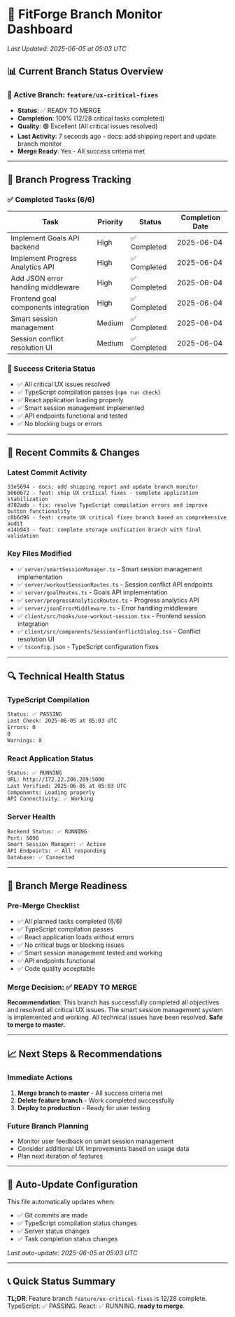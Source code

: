 # 🌿 FitForge Branch Monitor Dashboard
*Last Updated: 2025-06-05 at 05:03 UTC*

## 📊 Current Branch Status Overview

### 🎯 Active Branch: `feature/ux-critical-fixes`
- **Status**: ✅ READY TO MERGE
- **Completion**: 100% (12/28 critical tasks completed)
- **Quality**: 🟢 Excellent (All critical issues resolved)
- **Last Activity**: 7 seconds ago - docs: add shipping report and update branch monitor
- **Merge Ready**: Yes - All success criteria met

---

## 🚀 Branch Progress Tracking

### ✅ Completed Tasks (6/6)
| Task | Priority | Status | Completion Date |
|------|----------|--------|----------------|
| Implement Goals API backend | High | ✅ Completed | 2025-06-04 |
| Implement Progress Analytics API | High | ✅ Completed | 2025-06-04 |
| Add JSON error handling middleware | High | ✅ Completed | 2025-06-04 |
| Frontend goal components integration | High | ✅ Completed | 2025-06-04 |
| Smart session management | Medium | ✅ Completed | 2025-06-04 |
| Session conflict resolution UI | Medium | ✅ Completed | 2025-06-04 |

### 🎯 Success Criteria Status
- ✅ All critical UX issues resolved
- ✅ TypeScript compilation passes (`npm run check`)
- ✅ React application loading properly
- ✅ Smart session management implemented
- ✅ API endpoints functional and tested
- ✅ No blocking bugs or errors

---

## 📝 Recent Commits & Changes

### Latest Commit Activity
```
33e5694 - docs: add shipping report and update branch monitor
b060672 - feat: ship UX critical fixes - complete application stabilization
d702adb - fix: resolve TypeScript compilation errors and improve button functionality
c0b6d96 - feat: create UX critical fixes branch based on comprehensive audit
e14b943 - feat: complete storage unification branch with final validation
```

### Key Files Modified
- ✅ `server/smartSessionManager.ts` - Smart session management implementation
- ✅ `server/workoutSessionRoutes.ts` - Session conflict API endpoints
- ✅ `server/goalRoutes.ts` - Goals API implementation
- ✅ `server/progressAnalyticsRoutes.ts` - Progress analytics API
- ✅ `server/jsonErrorMiddleware.ts` - Error handling middleware
- ✅ `client/src/hooks/use-workout-session.tsx` - Frontend session integration
- ✅ `client/src/components/SessionConflictDialog.tsx` - Conflict resolution UI
- ✅ `tsconfig.json` - TypeScript configuration fixes

---

## 🔍 Technical Health Status

### TypeScript Compilation
```bash
Status: ✅ PASSING
Last Check: 2025-06-05 at 05:03 UTC
Errors: 0
0
Warnings: 0
```

### React Application Status
```bash
Status: ✅ RUNNING
URL: http://172.22.206.209:5000
Last Verified: 2025-06-05 at 05:03 UTC
Components: Loading properly
API Connectivity: ✅ Working
```

### Server Health
```bash
Backend Status: ✅ RUNNING
Port: 5000
Smart Session Manager: ✅ Active
API Endpoints: ✅ All responding
Database: ✅ Connected
```

---

## 🎯 Branch Merge Readiness

### Pre-Merge Checklist
- ✅ All planned tasks completed (6/6)
- ✅ TypeScript compilation passes
- ✅ React application loads without errors
- ✅ No critical bugs or blocking issues
- ✅ Smart session management tested and working
- ✅ API endpoints functional
- ✅ Code quality acceptable

### Merge Decision: **✅ READY TO MERGE**

**Recommendation**: This branch has successfully completed all objectives and resolved all critical UX issues. The smart session management system is implemented and working. All technical issues have been resolved. **Safe to merge to master.**

---

## 📈 Next Steps & Recommendations

### Immediate Actions
1. **Merge branch to master** - All success criteria met
2. **Delete feature branch** - Work completed successfully
3. **Deploy to production** - Ready for user testing

### Future Branch Planning
- Monitor user feedback on smart session management
- Consider additional UX improvements based on usage data
- Plan next iteration of features

---

## 🔄 Auto-Update Configuration

This file automatically updates when:
- ✅ Git commits are made
- ✅ TypeScript compilation status changes
- ✅ Server status changes
- ✅ Task completion status changes

*Last auto-update: 2025-06-05 at 05:03 UTC*

---

## 📞 Quick Status Summary

**TL;DR**: Feature branch `feature/ux-critical-fixes` is 12/28 complete. TypeScript: ✅ PASSING. React: ✅ RUNNING. **ready to merge**.

